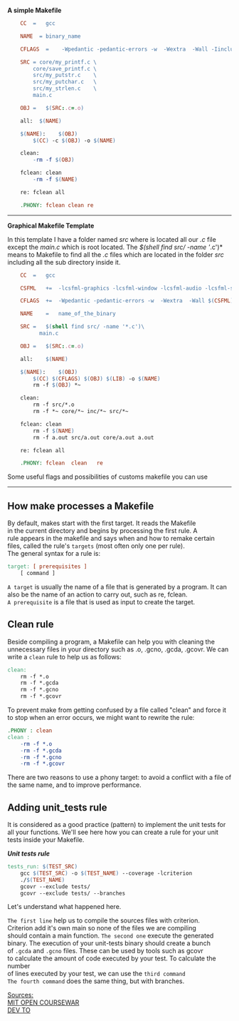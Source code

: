 **A simple Makefile**

```Makefile
    CC  =	gcc

    NAME  =	binary_name

    CFLAGS  =	 -Wpedantic -pedantic-errors -w  -Wextra  -Wall -Iinclude

    SRC = core/my_printf.c \
        core/save_printf.c \
	    src/my_putstr.c	   \
	    src/my_putchar.c   \
    	src/my_strlen.c	   \
        main.c

    OBJ	=	$(SRC:.c=.o)

    all:  $(NAME)

    $(NAME):	$(OBJ)
	    $(CC) -c $(OBJ) -o $(NAME)

    clean:
	    -rm -f $(OBJ)

    fclean:	clean
	    -rm -f $(NAME)

    re:	fclean all

    .PHONY:	fclean clean re
```

---

**Graphical Makefile Template**

In this template I have a folder named *src* where is located all our *.c* file except the *main.c* which is root located.
The *$(shell find src/ -name '*.c')* means to Makefile to find all the *.c* files which are located in the folder *src* including all the sub directory inside it.

```Makefile
    CC	=	gcc

    CSFML	+=	-lcsfml-graphics -lcsfml-window -lcsfml-audio -lcsfml-system

    CFLAGS	+=	-Wpedantic -pedantic-errors -w  -Wextra  -Wall $(CSFML) -Iinc

    NAME	=	name_of_the_binary

    SRC	=	$(shell find src/ -name '*.c')\
		  main.c

    OBJ	=	$(SRC:.c=.o)

    all:	$(NAME)

    $(NAME):	$(OBJ)
	    $(CC) $(CFLAGS) $(OBJ) $(LIB) -o $(NAME) 
	    rm -f $(OBJ) *~

    clean:
	    rm -f src/*.o
	    rm -f *~ core/*~ inc/*~ src/*~

    fclean: clean
	    rm -f $(NAME)
	    rm -f a.out src/a.out core/a.out a.out

    re:	fclean all

    .PHONY:	fclean	clean	re
```
Some useful flags and possibilities of customs makefile you can use

---

## How make processes a Makefile

By default, makes start with the first target. It reads the Makefile<br/>
in the current directory and begins by processing the first rule. A <br/>
rule appears in the makefile and says when and how to remake certain<br/>
files, called the rule's ```targets``` (most often only one per rule).<br/>
The general syntax for a rule is:

```Makefile
target: [ prerequisites ]
    [ command ]
```
```A target``` is usually the name of a file that is generated by a program. It can also be the name of an action to carry out, such as re, fclean.<br/>
```A prerequisite``` is a file that is used as input to create the target.

## Clean rule

Beside compiling a program, a Makefile can help you with cleaning the unnecessary files in your directory such as .o, .gcno, .gcda, .gcovr. We can write a ```clean``` rule to help us as follows:

```Makefile
clean:
    rm -f *.o
    rm -f *.gcda
    rm -f *.gcno
    rm -f *.gcovr
```
To prevent make from getting confused by a file called "clean" and force it to stop when an error occurs, we might want to rewrite the rule:

```Makefile
.PHONY : clean
clean : 
    -rm -f *.o
    -rm -f *.gcda
    -rm -f *.gcno
    -rm -f *.gcovr
```
There are two reasons to use a phony target: to avoid a conflict with a file of the same name, and to improve performance. 

## Adding unit_tests rule

It is considered as a good practice (pattern) to implement the unit tests for all your functions. We'll see here how you can create a rule for your unit tests inside your Makefile.

***Unit tests rule***

```Makefile
tests_run: $(TEST_SRC)
    gcc $(TEST_SRC) -o $(TEST_NAME) --coverage -lcriterion
    ./$(TEST_NAME)
    gcovr --exclude tests/
    gcovr --exclude tests/ --branches
```
Let's understand what happened here.

```The first line``` help us to compile the sources files with criterion.<br/>
Criterion add it's own main so none of the files we are compiling <br/>
should contain a main function. ```The second one``` execute the generated<br/>
binary. The execution of your unit-tests binary should create a bunch<br/>
of ```.gcda``` and ```.gcno``` files. These can be used by tools such as gcovr<br/>
to calculate the amount of code executed by your test. To calculate the number<br/>
of lines executed by your test, we can use the ```third command```<br/>
```The fourth command``` does the same thing, but with branches.

<u>Sources: <br/></u>
[MIT OPEN COURSEWAR](https://ocw.mit.edu/courses/1-124j-foundations-of-software-engineering-fall-2000/pages/lecture-notes/gnu_makefile_documentation/)<br/>
[DEV TO](https://dev.to/iamkhalil42/all-you-need-to-know-about-c-static-libraries-1o0b)
